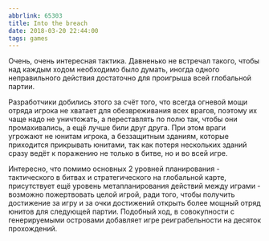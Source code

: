 ```yaml
---
abbrlink: 65303
title: Into the breach
date: 2018-03-20 22:44:00
tags: games
---
```


Очень, очень интересная тактика. Давненько не встречал такого, чтобы над каждым ходом необходимо было думать, иногда одного неправильного действия достаточно для проигрыша всей глобальной партии.

Разработчики добились этого за счёт того, что всегда огневой мощи отряда игрока не хватает для обезвреживания всех врагов, поэтому их чаще надо не уничтожать, а переставлять по полю так, чтобы они промахивались, а ещё лучше били друг друга. При этом враги угрожают не юнитам игрока, а беззащитным зданиям, которые приходится прикрывать юнитами, так как потеря нескольких зданий сразу ведёт к поражению не только в битве, но и во всей игре.

Интересно, что помимо основных 2 уровней планирования - тактического в битвах и стратегического на глобальной карте, присутствует ещё уровень метапланирования действий между играми - возможно пожертвовать целой игрой, ради того, чтобы получить достижение за игру и за очки достижений открыть более мощный отряд юнитов для следующей партии. Подобный ход, в совокупности с генерируемыми островами добавляет игре реиграбельности на десяток прохождений.